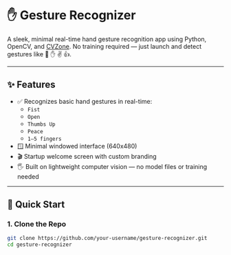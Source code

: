 # ✋ Gesture Recognizer

A sleek, minimal real-time hand gesture recognition app using Python, OpenCV, and [CVZone](https://github.com/cvzone/cvzone). No training required — just launch and detect gestures like 👊 ✋ ✌️ 👍.



---

## ✨ Features

- ✅ Recognizes basic hand gestures in real-time:
  - `Fist`
  - `Open`
  - `Thumbs Up`
  - `Peace`
  - `1–5 fingers`
- 🪟 Minimal windowed interface (640x480)
- 🎬 Startup welcome screen with custom branding
- 🖐 Built on lightweight computer vision — no model files or training needed

---

## 🚀 Quick Start

### 1. Clone the Repo

```bash
git clone https://github.com/your-username/gesture-recognizer.git
cd gesture-recognizer
